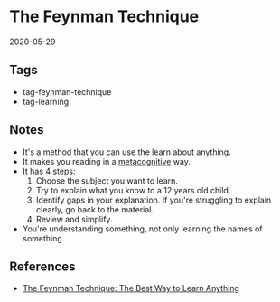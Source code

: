 # The Feynman Technique

2020-05-29

## Tags

- tag-feynman-technique
- tag-learning

## Notes

- It's a method that you can use the learn about anything.
- It makes you reading in a [metacognitive](./ReadingMetacognitively.md) way.
- It has 4 steps:
  1. Choose the subject you want to learn.
  2. Try to explain what you know to a 12 years old child.
  3. Identify gaps in your explanation. If you're struggling to explain clearly, go back to the material.
  4. Review and simplify.
- You're understanding something, not only learning the names of something.
  
## References
  
- [The Feynman Technique: The Best Way to Learn Anything](https://fs.blog/2012/04/feynman-technique/)
